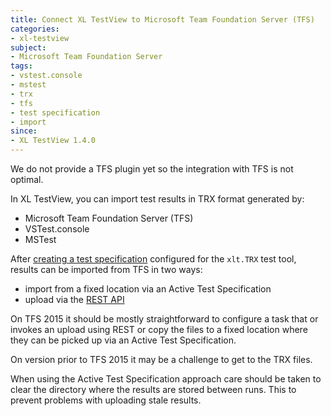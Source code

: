 ```yaml
---
title: Connect XL TestView to Microsoft Team Foundation Server (TFS)
categories:
- xl-testview
subject:
- Microsoft Team Foundation Server
tags:
- vstest.console
- mstest
- trx
- tfs
- test specification
- import
since:
- XL TestView 1.4.0
---
```


We do not provide a TFS plugin yet so the integration with TFS is not optimal.

In XL TestView, you can import test results in TRX format generated by:

* Microsoft Team Foundation Server (TFS)
* VSTest.console
* MSTest

After [creating a test specification](/xl-testview/how-to/create-a-test-specification.html) configured for the `xlt.TRX` test tool, results can be imported from TFS in two ways:

* import from a fixed location via an Active Test Specification
* upload via the [REST API](/xl-testview/latest/rest-api/)

On TFS 2015 it should be mostly straightforward to configure a task that or invokes an upload using REST or copy the files to a fixed location where they can be picked up via an Active Test Specification.

On version prior to TFS 2015 it may be a challenge to get to the TRX files.

When using the Active Test Specification approach care should be taken to clear the directory where the results are stored between runs. This to prevent problems with uploading stale results.
